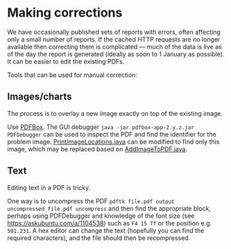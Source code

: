 # Making corrections

We have occasionally published sets of reports with errors, often affecting only a small number of
reports.  If the cached HTTP requests are no longer available then correcting them is complicated
— much of the data is live as of the day the report is generated (ideally as soon to 1 January as
possible). It can be easier to edit the existing PDFs.

Tools that can be used for manual correction:

## Images/charts

The process is to overlay a new image exactly on top of the existing image.

Use [PDFBox](https://pdfbox.apache.org/).  The GUI debugger `java -jar pdfbox-app-2.y.z.jar
PDFDebugger` can be used to inspect the PDF and find the identifier for the problem image.
[PrintImageLocations.java](https://svn.apache.org/viewvc/pdfbox/trunk/examples/src/main/java/org/apache/pdfbox/examples/util/PrintImageLocations.java?view=markup)
can be modified to find only this image, which may be replaced based on
[AddImageToPDF.java](https://svn.apache.org/viewvc/pdfbox/trunk/examples/src/main/java/org/apache/pdfbox/examples/pdmodel/AddImageToPDF.java?view=markup).

## Text

Editing text in a PDF is tricky.

One way is to uncompress the PDF `pdftk file.pdf output uncompressed_file.pdf uncompress` and then
find the appropriate block, perhaps using PDFDebugger and knowledge of the font size (see
https://askubuntu.com/a/1104538) such as `F4 15 Tf` or the position e.g. `501.231`.  A hex editor
can change the text (hopefully you can find the required characters), and the file should then be
recompressed.
